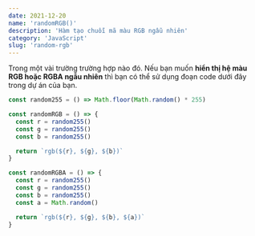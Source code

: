 ```yaml
---
date: 2021-12-20
name: 'randomRGB()'
description: 'Hàm tạo chuỗi mã màu RGB ngẫu nhiên'
category: 'JavaScript'
slug: 'random-rgb'
---
```


Trong một vài trường trường hợp nào đó. Nếu bạn muốn **hiển thị hệ màu RGB hoặc RGBA ngẫu nhiên** thì bạn có thể sử dụng đoạn code dưới đây trong dự án của bạn.

```javascript
const random255 = () => Math.floor(Math.random() * 255)

const randomRGB = () => {
  const r = random255()
  const g = random255()
  const b = random255()

  return `rgb(${r}, ${g}, ${b})`
}

const randomRGBA = () => {
  const r = random255()
  const g = random255()
  const b = random255()
  const a = Math.random()

  return `rgb(${r}, ${g}, ${b}, ${a})`
}
```